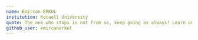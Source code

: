```yaml
---
name: Emircan ERKUL
institution: Kocaeli University
quote: The one who stops is not from us, keep going as always! Learn on the road, the road of life.
github_user: emircanerkul
---
```

